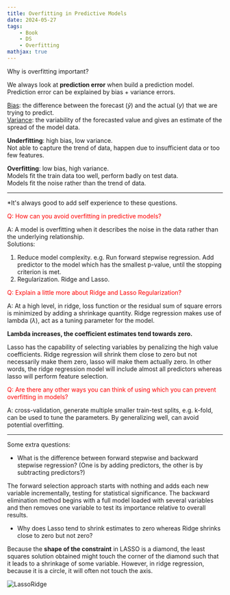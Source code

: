 ```yaml
---
title: Overfitting in Predictive Models
date: 2024-05-27
tags: 
    - Book
    - DS
    - Overfitting
mathjax: true
---
```


Why is overfitting important?

We always look at **prediction error** when build a prediction model. Prediction error can be explained by bias + variance errors.  

<u>Bias</u>: the difference between the forecast ($\hat{y}$) and the actual ($y$) that we are trying to predict.  
<u>Variance</u>: the variability of the forecasted value and gives an estimate of the spread of the model data.  

**Underfitting**: high bias, low variance.  
Not able to capture the trend of data, happen due to insufficient data or too few features.  

**Overfitting**: low bias, high variance.  
Models fit the train data too well, perform badly on test data.  
Models fit the noise rather than the trend of data. 

------ 
*It's always good to add self experience to these questions.

<span style="color:red">Q: How can you avoid overfitting in predictive models?</span>

A: A model is overfitting when it describes the noise in the data rather than the underlying relationship.  
Solutions:  
1. Reduce model complexity. e.g. Run forward stepwise regression. Add predictor to the model which has the smallest p-value, until the stopping criterion is met.  
2. Regularization. Ridge and Lasso.  

<span style="color:red">Q: Explain a little more about Ridge and Lasso Regularization?</span> 

A: At a high level, in ridge, loss function or the residual sum of square errors is minimized by adding a shrinkage quantity. Ridge regression makes use of lambda ($\lambda$), act as a tuning parameter for the model.  

**Lambda increases, the coefficient estimates tend towards zero.**

Lasso has the capability of selecting variables by penalizing the high value coefficients. Ridge regression will shrink them close to zero but not necessarily make them zero, lasso will make them actually zero. In other words, the ridge regression model will include almost all predictors whereas lasso will perform feature selection.  

<span style="color:red">Q: Are there any other ways you can think of using which you can prevent overfitting in models?</span>

A: cross-validation, generate multiple smaller train-test splits, e.g. k-fold, can be used to tune the parameters. By generalizing well, can avoid potential overfitting.

----

Some extra questions:

- What is the difference between forward stepwise and backward stepwise regression? (One is by adding predictors, the other is by subtracting predictors?)

The forward selection approach starts with nothing and adds each new variable incrementally, testing for statistical significance. The backward elimination method begins with a full model loaded with several variables and then removes one variable to test its importance relative to overall results.

- Why does Lasso tend to shrink estimates to zero whereas Ridge shrinks close to zero but not zero?

Because the **shape of the constraint** in LASSO is a diamond, the least squares solution obtained might touch the corner of the diamond such that it leads to a shrinkage of some variable. However, in ridge regression, because it is a circle, it will often not touch the axis.

![LassoRidge](https://ars.els-cdn.com/content/image/3-s2.0-B9780128136577000340-f21-05-9780128136577.jpg)